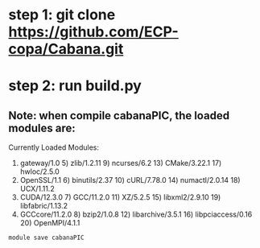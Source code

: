 # step 1: git clone https://github.com/ECP-copa/Cabana.git
# step 2: run build.py 
##  Note: when compile cabanaPIC, the loaded modules are:
Currently Loaded Modules:
  1) gateway/1.0      5) zlib/1.2.11     9) ncurses/6.2       13) CMake/3.22.1       17) hwloc/2.5.0
  2) OpenSSL/1.1      6) binutils/2.37  10) cURL/7.78.0       14) numactl/2.0.14     18) UCX/1.11.2
  3) CUDA/12.3.0      7) GCC/11.2.0     11) XZ/5.2.5          15) libxml2/2.9.10     19) libfabric/1.13.2
  4) GCCcore/11.2.0   8) bzip2/1.0.8    12) libarchive/3.5.1  16) libpciaccess/0.16  20) OpenMPI/4.1.1

```module save cabanaPIC ```
